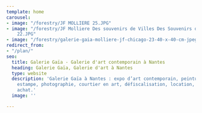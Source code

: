 ```yaml
---
template: home
carousel:
- image: "/forestry/JF MOLLIERE 25.JPG"
- image: "/forestry/JF Molliere Des souvenirs de Villes Des Souvenirs d'Amours 18
    22.JPG"
- image: "/forestry/galerie-gaia-molliere-jf-chicago-23-40-x-40-cm-jpeg.jpg"
redirect_from:
- "/plan/"
seo:
  title: Galerie Gaïa - Galerie d'art contemporain à Nantes
  heading: Galerie Gaïa, Galerie d'art à Nantes
  type: website
  description: 'Galerie Gaïa à Nantes : expo d’art contemporain, peinture, sculpture,
    estampe, photographie, courtier en art, défiscalisation, location, prêt avant
    achat.'
  image: ''

---
```

